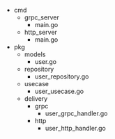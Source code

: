- cmd
  - grpc_server
    - main.go
  - http_server
    - main.go
- pkg
  - models
    - user.go
  - repository
    - user_repository.go
  - usecase
    - user_usecase.go
  - delivery
    - grpc
      - user_grpc_handler.go
    - http
      - user_http_handler.go
